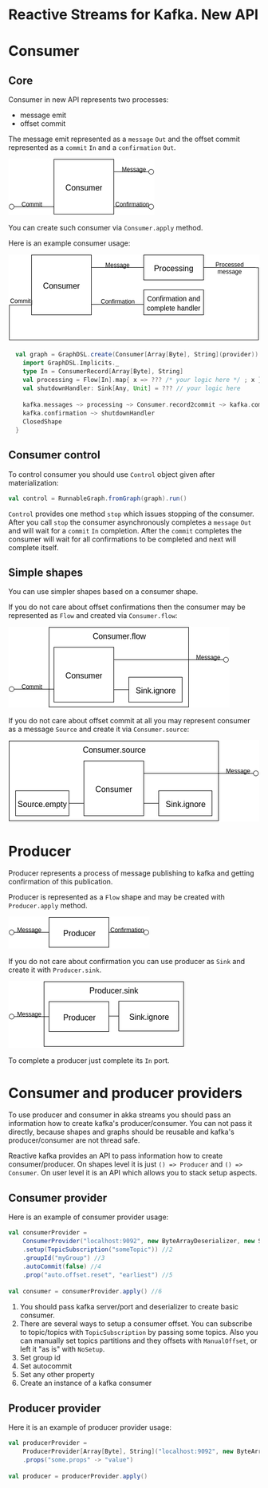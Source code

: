 Reactive Streams for Kafka. New API
====

# Consumer #

## Core ##

Consumer in new API represents two processes:
 - message emit
 - offset commit

The message emit represented as a `message` `Out` and the offset commit represented as a `commit` `In` and a `confirmation` `Out`.

![Consumer shape](./Consumer.png)

You can create such consumer via `Consumer.apply` method.

Here is an example consumer usage:

![Consumer example](./Consumer-example.png)

```scala
  val graph = GraphDSL.create(Consumer[Array[Byte], String](provider)) { implicit b => kafka =>
    import GraphDSL.Implicits._
    type In = ConsumerRecord[Array[Byte], String]
    val processing = Flow[In].map{ x => ??? /* your logic here */ ; x }
    val shutdownHandler: Sink[Any, Unit] = ??? // your logic here

    kafka.messages ~> processing ~> Consumer.record2commit ~> kafka.commit
    kafka.confirmation ~> shutdownHandler
    ClosedShape
  }

```

## Consumer control ##

To control consumer you should use `Control` object given after materialization:

```scala
val control = RunnableGraph.fromGraph(graph).run()
```

`Control` provides one method `stop` which issues stopping of the consumer. After you call `stop` the consumer asynchronously completes a `message` `Out` and will wait for a `commit` `In` completion. After the `commit` completes the consumer will wait for all confirmations to be completed and next will complete itself.

## Simple shapes ##

You can use simpler shapes based on a consumer shape.

If you do not care about offset confirmations then the consumer may be represented as `Flow` and created via `Consumer.flow`:

![Consumer flow shape](./Consumer-flow.png)

If you do not care about offset commit at all you may represent consumer as a message `Source` and create it via `Consumer.source`:

![Consumer source shape](./Consumer-source.png)

# Producer #

Producer represents a process of message publishing to kafka and getting confirmation of this publication.

Producer is represented as a `Flow` shape and may be created with `Producer.apply` method.

![Producer shape](./Producer.png)

If you do not care about confirmation you can use producer as `Sink` and create it with `Producer.sink`.

![Producer shape](./Producer-sink.png)

To complete a producer just complete its `In` port.

# Consumer and producer providers

To use producer and consumer in akka streams you should pass an information how to create kafka's producer/consumer.
You can not pass it directly, because shapes and graphs should be reusable and kafka's producer/consumer are not thread safe.

Reactive kafka provides an API to pass information how to create consumer/producer. On shapes level it is just `() => Producer` and `() => Consumer`. On user level it is an API
which allows you to stack setup aspects.

## Consumer provider ##
Here is an example of consumer provider usage:
```scala
val consumerProvider =
    ConsumerProvider("localhost:9092", new ByteArrayDeserializer, new StringDeserializer) //1
    .setup(TopicSubscription("someTopic")) //2
    .groupId("myGroup") //3
    .autoCommit(false) //4
    .prop("auto.offset.reset", "earliest") //5

val consumer = consumerProvider.apply() //6
```

1. You should pass kafka server/port and deserializer to create basic consumer.
2. There are several ways to setup a consumer offset. You can subscribe to topic/topics with `TopicSubscription` by passing some topics. Also you can manually set topics partitions and they offsets with `ManualOffset`, or left it "as is" with `NoSetup`.
3. Set group id
4. Set autocommit
5. Set any other property
6. Create an instance of a kafka consumer

## Producer provider ##

Here it is an example of producer provider usage:
```scala
val producerProvider = 
    ProducerProvider[Array[Byte], String]("localhost:9092", new ByteArraySerializer, new StringSerializer)
    .props("some.props" -> "value")

val producer = producerProvider.apply()
```
